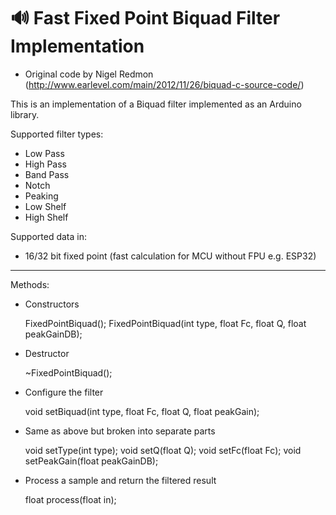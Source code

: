&#x1F50A; Fast Fixed Point Biquad Filter Implementation
============================

* Original code by Nigel Redmon (http://www.earlevel.com/main/2012/11/26/biquad-c-source-code/)

This is an implementation of a Biquad filter implemented as an Arduino library.

Supported filter types:

* Low Pass
* High Pass
* Band Pass
* Notch
* Peaking
* Low Shelf
* High Shelf

Supported data in:

* 16/32 bit fixed point (fast calculation for MCU without FPU e.g. ESP32)

----

Methods:

* Constructors

    FixedPointBiquad();
    FixedPointBiquad(int type, float Fc, float Q, float peakGainDB);

* Destructor

    ~FixedPointBiquad();

* Configure the filter

    void setBiquad(int type, float Fc, float Q, float peakGain);

* Same as above but broken into separate parts

    void setType(int type);
    void setQ(float Q);
    void setFc(float Fc);
    void setPeakGain(float peakGainDB);

* Process a sample and return the filtered result

    float process(float in);
    
